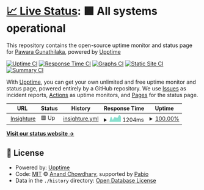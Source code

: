 # [📈 Live Status](https://PawaraGunathilaka.github.io/upptime-test): <!--live status--> **🟩 All systems operational**

This repository contains the open-source uptime monitor and status page for [Pawara Gunathilaka](https://PawaraGunathilaka.github.io/upptime-test), powered by [Upptime](https://github.com/upptime/upptime)

[![Uptime CI](https://github.com/PawaraGunathilaka/upptime-test/workflows/Uptime%20CI/badge.svg)](https://github.com/PawaraGunathilaka/upptime-test/actions?query=workflow%3A%22Uptime+CI%22)
[![Response Time CI](https://github.com/PawaraGunathilaka/upptime-test/workflows/Response%20Time%20CI/badge.svg)](https://github.com/PawaraGunathilaka/upptime-test/actions?query=workflow%3A%22Response+Time+CI%22)
[![Graphs CI](https://github.com/PawaraGunathilaka/upptime-test/workflows/Graphs%20CI/badge.svg)](https://github.com/PawaraGunathilaka/upptime-test/actions?query=workflow%3A%22Graphs+CI%22)
[![Static Site CI](https://github.com/PawaraGunathilaka/upptime-test/workflows/Static%20Site%20CI/badge.svg)](https://github.com/PawaraGunathilaka/upptime-test/actions?query=workflow%3A%22Static+Site+CI%22)
[![Summary CI](https://github.com/PawaraGunathilaka/upptime-test/workflows/Summary%20CI/badge.svg)](https://github.com/PawaraGunathilaka/upptime-test/actions?query=workflow%3A%22Summary+CI%22)

With [Upptime](https://upptime.js.org), you can get your own unlimited and free uptime monitor and status page, powered entirely by a GitHub repository. We use [Issues](https://github.com/PawaraGunathilaka/upptime-test/issues) as incident reports, [Actions](https://github.com/PawaraGunathilaka/upptime-test/actions) as uptime monitors, and [Pages](https://PawaraGunathilaka.github.io/upptime-test) for the status page.

<!--start: status pages-->
<!-- This summary is generated by Upptime (https://github.com/upptime/upptime) -->
<!-- Do not edit this manually, your changes will be overwritten -->
<!-- prettier-ignore -->
| URL | Status | History | Response Time | Uptime |
| --- | ------ | ------- | ------------- | ------ |
| <img alt="" src="https://icons.duckduckgo.com/ip3/www.insighture.com.ico" height="13"> [Insighture](https://www.insighture.com) | 🟩 Up | [insighture.yml](https://github.com/PawaraGunathilaka/upptime-test/commits/HEAD/history/insighture.yml) | <details><summary><img alt="Response time graph" src="./graphs/insighture/response-time-week.png" height="20"> 1204ms</summary><br><a href="https://PawaraGunathilaka.github.io/upptime-test/history/insighture"><img alt="Response time 1125" src="https://img.shields.io/endpoint?url=https%3A%2F%2Fraw.githubusercontent.com%2FPawaraGunathilaka%2Fupptime-test%2FHEAD%2Fapi%2Finsighture%2Fresponse-time.json"></a><br><a href="https://PawaraGunathilaka.github.io/upptime-test/history/insighture"><img alt="24-hour response time 3624" src="https://img.shields.io/endpoint?url=https%3A%2F%2Fraw.githubusercontent.com%2FPawaraGunathilaka%2Fupptime-test%2FHEAD%2Fapi%2Finsighture%2Fresponse-time-day.json"></a><br><a href="https://PawaraGunathilaka.github.io/upptime-test/history/insighture"><img alt="7-day response time 1204" src="https://img.shields.io/endpoint?url=https%3A%2F%2Fraw.githubusercontent.com%2FPawaraGunathilaka%2Fupptime-test%2FHEAD%2Fapi%2Finsighture%2Fresponse-time-week.json"></a><br><a href="https://PawaraGunathilaka.github.io/upptime-test/history/insighture"><img alt="30-day response time 1125" src="https://img.shields.io/endpoint?url=https%3A%2F%2Fraw.githubusercontent.com%2FPawaraGunathilaka%2Fupptime-test%2FHEAD%2Fapi%2Finsighture%2Fresponse-time-month.json"></a><br><a href="https://PawaraGunathilaka.github.io/upptime-test/history/insighture"><img alt="1-year response time 1125" src="https://img.shields.io/endpoint?url=https%3A%2F%2Fraw.githubusercontent.com%2FPawaraGunathilaka%2Fupptime-test%2FHEAD%2Fapi%2Finsighture%2Fresponse-time-year.json"></a></details> | <details><summary><a href="https://PawaraGunathilaka.github.io/upptime-test/history/insighture">100.00%</a></summary><a href="https://PawaraGunathilaka.github.io/upptime-test/history/insighture"><img alt="All-time uptime 100.00%" src="https://img.shields.io/endpoint?url=https%3A%2F%2Fraw.githubusercontent.com%2FPawaraGunathilaka%2Fupptime-test%2FHEAD%2Fapi%2Finsighture%2Fuptime.json"></a><br><a href="https://PawaraGunathilaka.github.io/upptime-test/history/insighture"><img alt="24-hour uptime 100.00%" src="https://img.shields.io/endpoint?url=https%3A%2F%2Fraw.githubusercontent.com%2FPawaraGunathilaka%2Fupptime-test%2FHEAD%2Fapi%2Finsighture%2Fuptime-day.json"></a><br><a href="https://PawaraGunathilaka.github.io/upptime-test/history/insighture"><img alt="7-day uptime 100.00%" src="https://img.shields.io/endpoint?url=https%3A%2F%2Fraw.githubusercontent.com%2FPawaraGunathilaka%2Fupptime-test%2FHEAD%2Fapi%2Finsighture%2Fuptime-week.json"></a><br><a href="https://PawaraGunathilaka.github.io/upptime-test/history/insighture"><img alt="30-day uptime 100.00%" src="https://img.shields.io/endpoint?url=https%3A%2F%2Fraw.githubusercontent.com%2FPawaraGunathilaka%2Fupptime-test%2FHEAD%2Fapi%2Finsighture%2Fuptime-month.json"></a><br><a href="https://PawaraGunathilaka.github.io/upptime-test/history/insighture"><img alt="1-year uptime 100.00%" src="https://img.shields.io/endpoint?url=https%3A%2F%2Fraw.githubusercontent.com%2FPawaraGunathilaka%2Fupptime-test%2FHEAD%2Fapi%2Finsighture%2Fuptime-year.json"></a></details>

<!--end: status pages-->

[**Visit our status website →**](https://PawaraGunathilaka.github.io/upptime-test)

## 📄 License

- Powered by: [Upptime](https://github.com/upptime/upptime)
- Code: [MIT](./LICENSE) © [Anand Chowdhary](https://anandchowdhary.com), supported by [Pabio](https://pabio.com)
- Data in the `./history` directory: [Open Database License](https://opendatacommons.org/licenses/odbl/1-0/)
